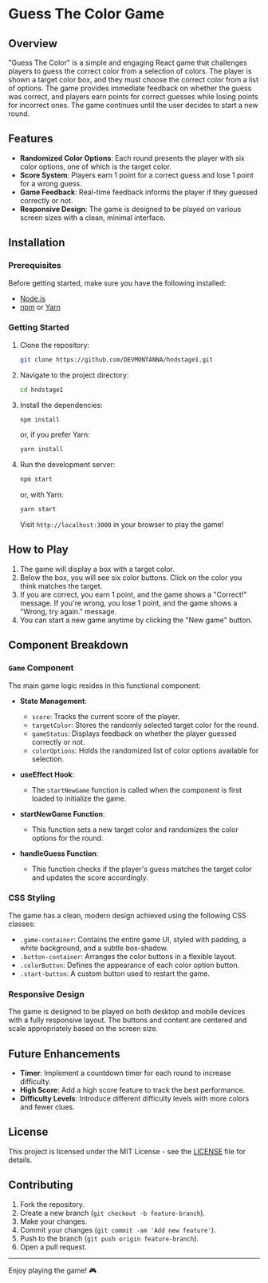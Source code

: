 # Guess The Color Game

## Overview

"Guess The Color" is a simple and engaging React game that challenges players to guess the correct color from a selection of colors. The player is shown a target color box, and they must choose the correct color from a list of options. The game provides immediate feedback on whether the guess was correct, and players earn points for correct guesses while losing points for incorrect ones. The game continues until the user decides to start a new round.

## Features

- **Randomized Color Options**: Each round presents the player with six color options, one of which is the target color.
- **Score System**: Players earn 1 point for a correct guess and lose 1 point for a wrong guess.
- **Game Feedback**: Real-time feedback informs the player if they guessed correctly or not.
- **Responsive Design**: The game is designed to be played on various screen sizes with a clean, minimal interface.

## Installation

### Prerequisites

Before getting started, make sure you have the following installed:

- [Node.js](https://nodejs.org/)
- [npm](https://www.npmjs.com/) or [Yarn](https://yarnpkg.com/)

### Getting Started

1. Clone the repository:
   ```bash
   git clone https://github.com/DEVMONTANNA/hndstage1.git
   ```

2. Navigate to the project directory:
   ```bash
   cd hndstage1
   ```

3. Install the dependencies:
   ```bash
   npm install
   ```

   or, if you prefer Yarn:

   ```bash
   yarn install
   ```

4. Run the development server:
   ```bash
   npm start
   ```

   or, with Yarn:

   ```bash
   yarn start
   ```

   Visit `http://localhost:3000` in your browser to play the game!

## How to Play

1. The game will display a box with a target color.
2. Below the box, you will see six color buttons. Click on the color you think matches the target.
3. If you are correct, you earn 1 point, and the game shows a "Correct!" message. If you're wrong, you lose 1 point, and the game shows a "Wrong, try again." message.
4. You can start a new game anytime by clicking the "New game" button.

## Component Breakdown

### `Game` Component

The main game logic resides in this functional component:

- **State Management**:
  - `score`: Tracks the current score of the player.
  - `targetColor`: Stores the randomly selected target color for the round.
  - `gameStatus`: Displays feedback on whether the player guessed correctly or not.
  - `colorOptions`: Holds the randomized list of color options available for selection.

- **useEffect Hook**: 
  - The `startNewGame` function is called when the component is first loaded to initialize the game.

- **startNewGame Function**: 
  - This function sets a new target color and randomizes the color options for the round.

- **handleGuess Function**: 
  - This function checks if the player's guess matches the target color and updates the score accordingly.

### CSS Styling

The game has a clean, modern design achieved using the following CSS classes:

- `.game-container`: Contains the entire game UI, styled with padding, a white background, and a subtle box-shadow.
- `.button-container`: Arranges the color buttons in a flexible layout.
- `.colorButton`: Defines the appearance of each color option button.
- `.start-button`: A custom button used to restart the game.

### Responsive Design

The game is designed to be played on both desktop and mobile devices with a fully responsive layout. The buttons and content are centered and scale appropriately based on the screen size.

## Future Enhancements

- **Timer**: Implement a countdown timer for each round to increase difficulty.
- **High Score**: Add a high score feature to track the best performance.
- **Difficulty Levels**: Introduce different difficulty levels with more colors and fewer clues.

## License

This project is licensed under the MIT License - see the [LICENSE](LICENSE) file for details.

## Contributing

1. Fork the repository.
2. Create a new branch (`git checkout -b feature-branch`).
3. Make your changes.
4. Commit your changes (`git commit -am 'Add new feature'`).
5. Push to the branch (`git push origin feature-branch`).
6. Open a pull request.

---

Enjoy playing the game! 🎮
